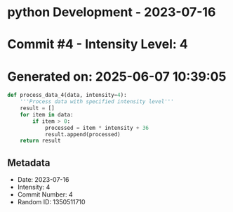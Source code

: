 ﻿# python Development - 2023-07-16
# Commit #4 - Intensity Level: 4
# Generated on: 2025-06-07 10:39:05
```python
def process_data_4(data, intensity=4):
    '''Process data with specified intensity level'''
    result = []
    for item in data:
        if item > 0:
            processed = item * intensity + 36
            result.append(processed)
    return result
```
## Metadata
- Date: 2023-07-16
- Intensity: 4
- Commit Number: 4
- Random ID: 1350511710
